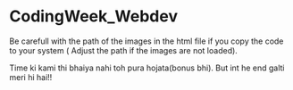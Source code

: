 ﻿# CodingWeek_Webdev

Be carefull with the path of the images in the html file if you copy the code to your system ( Adjust the path if the images are not loaded).

Time ki kami thi bhaiya nahi toh pura hojata(bonus bhi). But int he end galti meri hi hai!!
